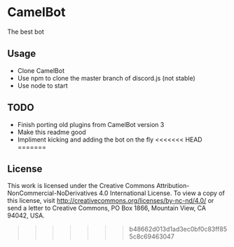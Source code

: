 # CamelBot
The best bot

## Usage
- Clone CamelBot
- Use npm to clone the master branch of discord.js (not stable)
- Use node to start

## TODO
- Finish porting old plugins from CamelBot version 3
- Make this readme good
- Impliment kicking and adding the bot on the fly
<<<<<<< HEAD
=======

## License
This work is licensed under the Creative Commons Attribution-NonCommercial-NoDerivatives 4.0 International License. To view a copy of this license, visit http://creativecommons.org/licenses/by-nc-nd/4.0/ or send a letter to Creative Commons, PO Box 1866, Mountain View, CA 94042, USA.
>>>>>>> b48662d013d1ad3ec0bf0c83ff855c8c69463047
